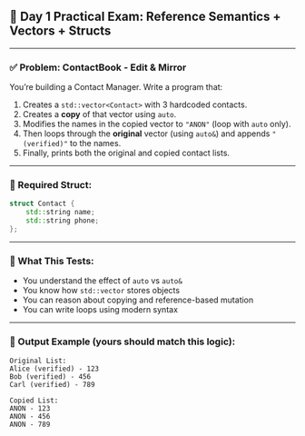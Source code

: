 ## 🧪 **Day 1 Practical Exam: Reference Semantics + Vectors + Structs**

---

### ✅ **Problem: ContactBook - Edit & Mirror**

You’re building a Contact Manager.
Write a program that:

1. Creates a `std::vector<Contact>` with 3 hardcoded contacts.
2. Creates a **copy** of that vector using `auto`.
3. Modifies the names in the copied vector to `"ANON"` (loop with `auto` only).
4. Then loops through the **original** vector (using `auto&`) and appends `" (verified)"` to the names.
5. Finally, prints both the original and copied contact lists.

---

### 🧱 Required Struct:

```cpp
struct Contact {
    std::string name;
    std::string phone;
};
```

---

### 🧠 What This Tests:

* You understand the effect of `auto` vs `auto&`
* You know how `std::vector` stores objects
* You can reason about copying and reference-based mutation
* You can write loops using modern syntax

---

### 🧯 Output Example (yours should match this logic):

```
Original List:
Alice (verified) - 123
Bob (verified) - 456
Carl (verified) - 789

Copied List:
ANON - 123
ANON - 456
ANON - 789
```